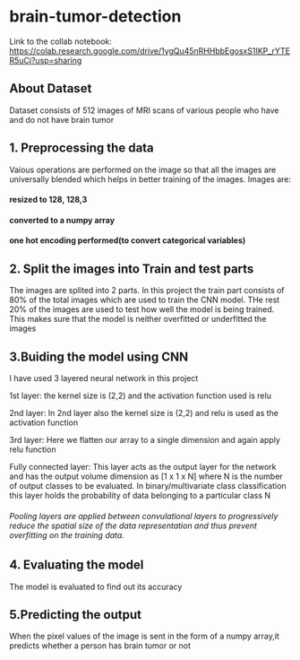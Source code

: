 # brain-tumor-detection

Link to the collab notebook: https://colab.research.google.com/drive/1ygQu45nRHHbbEgosxS1IKP_rYTER5uCj?usp=sharing

## About Dataset
Dataset consists of 512 images of MRI scans of various people who have and do not have brain tumor

## 1. Preprocessing the data
Vaious operations are performed on the image so that all the images are universally blended which helps in better training of the images.
Images are:
#### resized to 128, 128,3
#### converted to a numpy array
#### one hot encoding performed(to convert categorical variables)

## 2. Split the images into Train and test parts
The images are splited into 2 parts. In this project the train part consists of 80% of the total images which are used to train the CNN model. THe rest 20% of the images are used to test how well the model is being trained.
This makes sure that the model is neither overfitted or underfitted the images

## 3.Buiding the model using CNN

I have used 3 layered neural network in this project

1st layer:
the kernel size is (2,2) and the activation function used is relu

2nd layer:
In 2nd layer also the kernel size is (2,2) and relu is used as the activation function

3rd layer:
Here we flatten our array to a single dimension and again apply relu function

Fully connected layer:
This layer acts as the output layer for the network and has the output volume dimension as [1 x 1 x N] where N is the number of output classes to be evaluated.
In binary/multivariate class classification this layer holds the probability of data belonging to a particular class N

###### Pooling layers are applied between convulational layers to progressively reduce the spatial size of the data representation and thus prevent overfitting on the training data.

## 4. Evaluating the model
The model is evaluated to find out its accuracy

## 5.Predicting the output
When the pixel values of the image is sent in the form of a numpy array,it predicts whether a person has brain tumor or not
